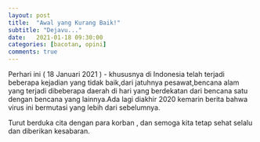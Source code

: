 ```yaml
---
layout: post
title:  "Awal yang Kurang Baik!"
subtitle: "Dejavu..."
date:   2021-01-18 09:30:00
categories: [bacotan, opini]
comments: true
---
```


Perhari ini ( 18 Januari 2021 ) - khususnya di Indonesia telah terjadi beberapa kejadian yang tidak baik,dari jatuhnya pesawat,bencana alam yang terjadi dibeberapa daerah di hari yang berdekatan dari bencana satu dengan bencana yang lainnya.Ada lagi diakhir 2020 kemarin berita bahwa virus ini bermutasi yang lebih dari sebelumnya.

Turut berduka cita dengan para korban , dan semoga kita tetap sehat selalu dan diberikan kesabaran.